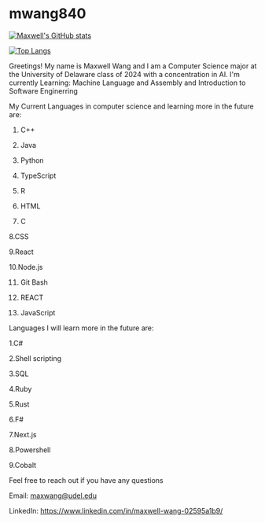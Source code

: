 # mwang840
[![Maxwell's GitHub stats](https://github-readme-stats.vercel.app/api?username=mwang840)](https://github.com/mwang840/github-readme-stats)

[![Top Langs](https://github-readme-stats.vercel.app/api/top-langs/?username=mwang840&exclude_repo=Population-Analysis&theme=darcula)](https://github.com/mwang840/github-readme-stats)


Greetings! My name is Maxwell Wang and I am a  Computer Science major at the University of Delaware class of 2024 with a concentration in AI.
I'm currently Learning: Machine Language and Assembly and Introduction to Software Enginerring

My Current Languages in computer science and learning more in the future are:

1. C++ 

2. Java

3. Python

4. TypeScript 

5. R

6. HTML

7. C

8.CSS

9.React

10.Node.js

11. Git Bash

12. REACT

13. JavaScript


Languages I will learn more in the future are:

1.C#

2.Shell scripting

3.SQL

4.Ruby

5.Rust

6.F#

7.Next.js

8.Powershell

9.Cobalt

Feel free to reach out if you have any questions 

Email: maxwang@udel.edu

LinkedIn: https://www.linkedin.com/in/maxwell-wang-02595a1b9/


